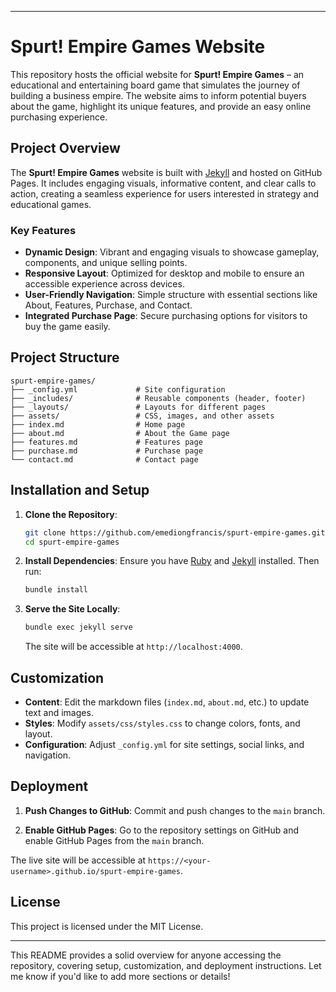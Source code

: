
---

# Spurt! Empire Games Website

This repository hosts the official website for **Spurt! Empire Games** – an educational and entertaining board game that simulates the journey of building a business empire. The website aims to inform potential buyers about the game, highlight its unique features, and provide an easy online purchasing experience.

## Project Overview

The **Spurt! Empire Games** website is built with [Jekyll](https://jekyllrb.com/) and hosted on GitHub Pages. It includes engaging visuals, informative content, and clear calls to action, creating a seamless experience for users interested in strategy and educational games.

### Key Features
- **Dynamic Design**: Vibrant and engaging visuals to showcase gameplay, components, and unique selling points.
- **Responsive Layout**: Optimized for desktop and mobile to ensure an accessible experience across devices.
- **User-Friendly Navigation**: Simple structure with essential sections like About, Features, Purchase, and Contact.
- **Integrated Purchase Page**: Secure purchasing options for visitors to buy the game easily.

## Project Structure

```
spurt-empire-games/
├── _config.yml             # Site configuration
├── _includes/              # Reusable components (header, footer)
├── _layouts/               # Layouts for different pages
├── assets/                 # CSS, images, and other assets
├── index.md                # Home page
├── about.md                # About the Game page
├── features.md             # Features page
├── purchase.md             # Purchase page
└── contact.md              # Contact page
```

## Installation and Setup

1. **Clone the Repository**:
   ```bash
   git clone https://github.com/emediongfrancis/spurt-empire-games.git
   cd spurt-empire-games
   ```

2. **Install Dependencies**:
   Ensure you have [Ruby](https://www.ruby-lang.org/en/) and [Jekyll](https://jekyllrb.com/) installed. Then run:
   ```bash
   bundle install
   ```

3. **Serve the Site Locally**:
   ```bash
   bundle exec jekyll serve
   ```
   The site will be accessible at `http://localhost:4000`.

## Customization

- **Content**: Edit the markdown files (`index.md`, `about.md`, etc.) to update text and images.
- **Styles**: Modify `assets/css/styles.css` to change colors, fonts, and layout.
- **Configuration**: Adjust `_config.yml` for site settings, social links, and navigation.

## Deployment

1. **Push Changes to GitHub**:
   Commit and push changes to the `main` branch.
   
2. **Enable GitHub Pages**:
   Go to the repository settings on GitHub and enable GitHub Pages from the `main` branch.

The live site will be accessible at `https://<your-username>.github.io/spurt-empire-games`.

## License

This project is licensed under the MIT License.

---

This README provides a solid overview for anyone accessing the repository, covering setup, customization, and deployment instructions. Let me know if you'd like to add more sections or details!
